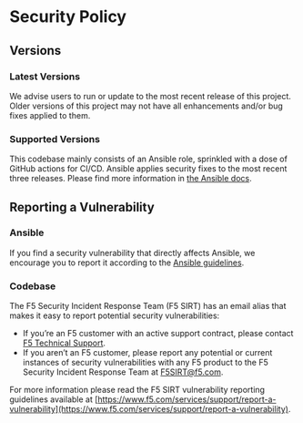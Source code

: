 # Security Policy

## Versions

### Latest Versions

We advise users to run or update to the most recent release of this project. Older versions of this project may not have all enhancements and/or bug fixes applied to them.

### Supported Versions

This codebase mainly consists of an Ansible role, sprinkled with a dose of GitHub actions for CI/CD. Ansible applies security fixes to the most recent three releases. Please find more information in [the Ansible docs](https://docs.ansible.com/ansible/devel/reference_appendices/release_and_maintenance.html#release-status).

## Reporting a Vulnerability

### Ansible

If you find a security vulnerability that directly affects Ansible, we encourage you to report it according to the [Ansible guidelines](https://docs.ansible.com/ansible/devel/community/reporting_bugs_and_features.html#reporting-a-bug).

### Codebase

The F5 Security Incident Response Team (F5 SIRT) has an email alias that makes it easy to report potential security vulnerabilities:

- If you’re an F5 customer with an active support contract, please contact [F5 Technical Support](https://www.f5.com/services/support).
- If you aren’t an F5 customer, please report any potential or current instances of security vulnerabilities with any F5 product to the F5 Security Incident Response Team at <F5SIRT@f5.com>.

For more information please read the F5 SIRT vulnerability reporting guidelines available at [https://www.f5.com/services/support/report-a-vulnerability](https://www.f5.com/services/support/report-a-vulnerability).
